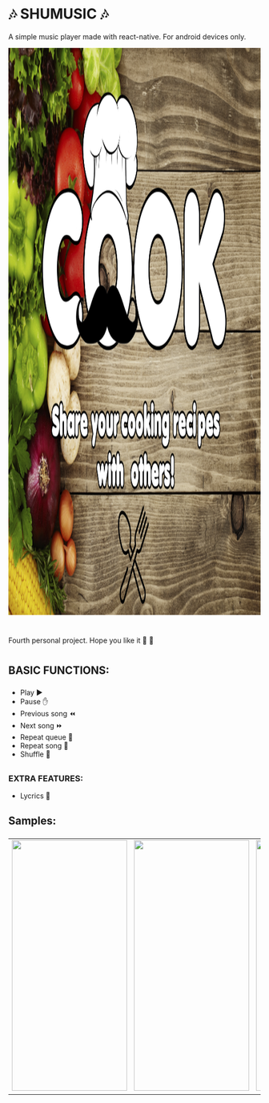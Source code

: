 # :notes: SHUMUSIC :notes:

A simple music player made with react-native. For android devices only. 

<p align = "center"> <img width="1698" height="1131" src = "git_images/cook.png"></p>

# 

Fourth personal project. Hope you like it :eyes: :raised_hands:

#

## BASIC FUNCTIONS:

### 

* Play :arrow_forward:
* Pause :hand:
* Previous song :rewind:
* Next song :fast_forward:
* Repeat queue :repeat:
* Repeat song :repeat_one:
* Shuffle :twisted_rightwards_arrows:
 
##

### EXTRA FEATURES:

* Lycrics :pencil:

## Samples:

###
 <table>
   <tr>
     <td><img src = "gitimg/home.jpg" width = 230 height = 500 aling = "left"></td>
     <td aling = "center"><img src = "gitimg/track_zone.jpg" width = 230 height = 500 aling = "center"></td>
     <td aling = "right"><img src = "gitimg/video.gif" width = 230 height = 500 aling = "right"></td>
   </tr>
 </table>
